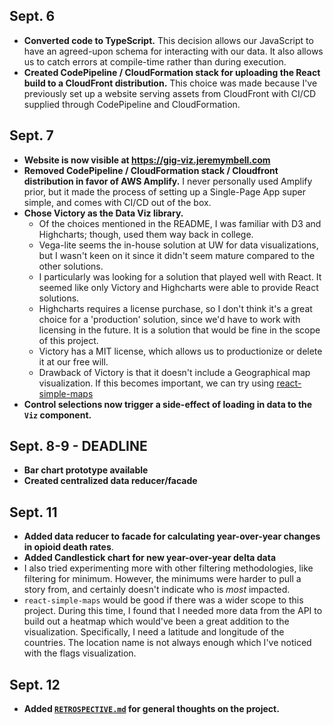 ## Sept. 6

- **Converted code to TypeScript.** This decision allows our JavaScript to have an agreed-upon schema for interacting with our data. It also allows us to catch errors at compile-time rather than during execution.
- **Created CodePipeline / CloudFormation stack for uploading the React build to a CloudFront distribution.** This choice was made because I've previously set up a website serving assets from CloudFront with CI/CD supplied through CodePipeline and CloudFormation.

## Sept. 7

- **Website is now visible at https://gig-viz.jeremymbell.com**
- **Removed CodePipeline / CloudFormation stack / Cloudfront distribution in favor of AWS Amplify.** I never personally used Amplify prior, but it made the process of setting up a Single-Page App super simple, and comes with CI/CD out of the box.
- **Chose Victory as the Data Viz library.**
  - Of the choices mentioned in the README, I was familiar with D3 and Highcharts; though, used them way back in college.
  - Vega-lite seems the in-house solution at UW for data visualizations, but I wasn't keen on it since it didn't seem mature compared to the other solutions.
  - I particularly was looking for a solution that played well with React. It seemed like only Victory and Highcharts were able to provide React solutions.
  - Highcharts requires a license purchase, so I don't think it's a great choice for a 'production' solution, since we'd have to work with licensing in the future. It is a solution that would be fine in the scope of this project.
  - Victory has a MIT license, which allows us to productionize or delete it at our free will.
  - Drawback of Victory is that it doesn't include a Geographical map visualization. If this becomes important, we can try using [react-simple-maps](https://github.com/zcreativelabs/react-simple-maps)
- **Control selections now trigger a side-effect of loading in data to the `Viz` component.**

## Sept. 8-9 - DEADLINE

- **Bar chart prototype available**
- **Created centralized data reducer/facade**

## Sept. 11

- **Added data reducer to facade for calculating year-over-year changes in opioid death rates**.
- **Added Candlestick chart for new year-over-year delta data**
- I also tried experimenting more with other filtering methodologies, like filtering for minimum. However, the minimums were harder to pull a story from, and certainly doesn't indicate who is *most* impacted.
- `react-simple-maps` would be good if there was a wider scope to this project. During this time, I found that I needed more data from the API to build out a heatmap which would've been a great addition to the visualization. Specifically, I need a latitude and longitude of the countries. The location name is not always enough which I've noticed with the flags visualization.

## Sept. 12

- **Added [`RETROSPECTIVE.md`](./RETROSPECTIVE.md) for general thoughts on the project.**
